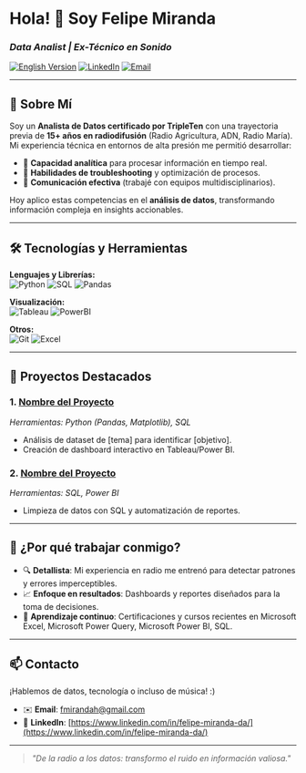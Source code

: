 # Hola! 👋 Soy Felipe Miranda
### *Data Analist | Ex-Técnico en Sonido*
[![English Version](https://img.shields.io/badge/Read_in_English-FFFFFF?style=for-the-badge&logoColor=blue)](README_EN.md) 
[![LinkedIn](https://img.shields.io/badge/LinkedIn-0A66C2?style=for-the-badge&logo=linkedin&logoColor=white)](https://www.linkedin.com/in/felipe-miranda-da/)
[![Email](https://img.shields.io/badge/Gmail-EA4335?style=for-the-badge&logo=gmail&logoColor=white)](mailto:fmirandah@gmail.com)

---
## 🚀 **Sobre Mí**  
Soy un **Analista de Datos certificado por TripleTen** con una trayectoria previa de **15+ años en radiodifusión** (Radio Agricultura, ADN, Radio María). Mi experiencia técnica en entornos de alta presión me permitió desarrollar:  
- 🎯 **Capacidad analítica** para procesar información en tiempo real.  
- 🔧 **Habilidades de troubleshooting** y optimización de procesos.  
- 📢 **Comunicación efectiva** (trabajé con equipos multidisciplinarios).  

Hoy aplico estas competencias en el **análisis de datos**, transformando información compleja en insights accionables.  

---
## 🛠 **Tecnologías y Herramientas**  

**Lenguajes y Librerías:**  
![Python](https://img.shields.io/badge/Python-3776AB?style=flat-square&logo=python&logoColor=white)
![SQL](https://img.shields.io/badge/SQL-4479A1?style=flat-square&logo=postgresql&logoColor=white)
![Pandas](https://img.shields.io/badge/Pandas-150458?style=flat-square&logo=pandas&logoColor=white)  

**Visualización:**  
![Tableau](https://img.shields.io/badge/Tableau-E97627?style=flat-square&logo=tableau&logoColor=white)
![PowerBI](https://img.shields.io/badge/PowerBI-F2C811?style=flat-square&logo=powerbi&logoColor=black)  

**Otros:**  
![Git](https://img.shields.io/badge/Git-F05032?style=flat-square&logo=git&logoColor=white)
![Excel](https://img.shields.io/badge/Excel-217346?style=flat-square&logo=microsoftexcel&logoColor=white)  

---

## 📂 **Proyectos Destacados**  

### 1. [Nombre del Proyecto](https://github.com/tu-usuario/repo)  
*Herramientas: Python (Pandas, Matplotlib), SQL*  
- Análisis de dataset de [tema] para identificar [objetivo].  
- Creación de dashboard interactivo en Tableau/Power BI.  

### 2. [Nombre del Proyecto](https://github.com/tu-usuario/repo)  
*Herramientas: SQL, Power BI*  
- Limpieza de datos con SQL y automatización de reportes.  

---

## 🌟 **¿Por qué trabajar conmigo?**  
- 🔍 **Detallista**: Mi experiencia en radio me entrenó para detectar patrones y errores imperceptibles.  
- 📈 **Enfoque en resultados**: Dashboards y reportes diseñados para la toma de decisiones.  
- 🌱 **Aprendizaje continuo**: Certificaciones y cursos recientes en Microsoft Excel, Microsoft Power Query, Microsoft Power BI, SQL.  

---

## 📫 **Contacto**  
¡Hablemos de datos, tecnología o incluso de música! :)  
- ✉️ **Email**: [fmirandah@gmail.com](mailto:fmirandah@gmail.com)  
- 💼 **LinkedIn**: [https://www.linkedin.com/in/felipe-miranda-da/](https://www.linkedin.com/in/felipe-miranda-da/)

---

> *"De la radio a los datos: transformo el ruido en información valiosa."*   
